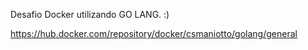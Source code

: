 Desafio Docker utilizando GO LANG. :) 


https://hub.docker.com/repository/docker/csmaniotto/golang/general

